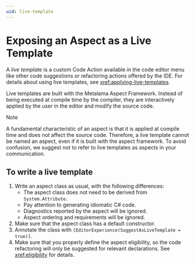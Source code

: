 ```yaml
---
uid: live-template
---
```


# Exposing an Aspect as a Live Template

A _live template_ is a custom Code Action available in the code editor menu like other code suggestions or refactoring actions offered by the IDE. For details about using live templates, see <xref:applying-live-templates>.

Live templates are built with the Metalama Aspect Framework. Instead of being executed at compile time by the compiler, they are interactively applied by the user in the editor and modify the source code.


> [!NOTE]
> A fundamental characteristic of an aspect is that it is applied at compile time and does not affect the source code. Therefore, a live template cannot be named an aspect, even if it is built with the aspect framework. To avoid confusion, we suggest not to refer to live templates as aspects in your communication.

## To write a live template

1. Write an aspect class as usual, with the following differences:
   - The aspect class does not need to be derived from `System.Attribute`.
   - Pay attention to generating idiomatic C# code.
   - Diagnostics reported by the aspect will be ignored.
   - Aspect ordering and requirements will be ignored.
2. Make sure that the aspect class has a default constructor.
3. Annotate the class with `[EditorExperience(SuggestAsLiveTemplate = true)]`.
4. Make sure that you properly define the aspect eligibility, so the code refactoring will only be suggested for relevant declarations. See <xref:eligibility> for details.
